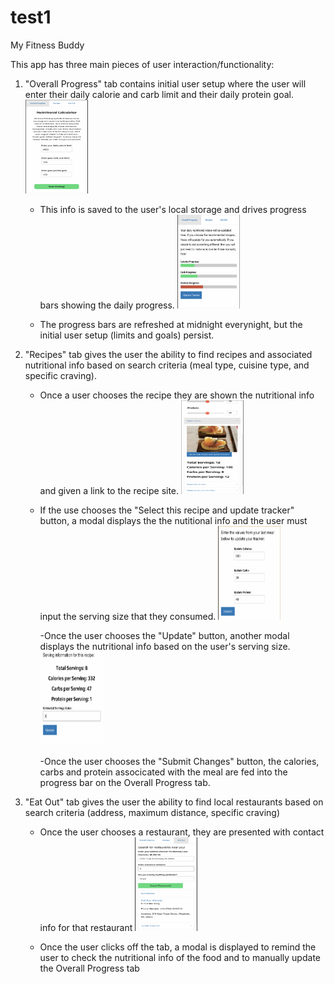 # test1

My Fitness Buddy

This app has three main pieces of user interaction/functionality:

   1) "Overall Progress" tab contains initial user setup where the user will enter their daily calorie and carb limit and their daily protein goal.
            <img width="100" height="150" src="overall_prog_state_1.png" alt="Overall Progress tab in state 1">
            
        - This info is saved to the user's local storage and drives progress bars showing the daily progress.
            <img width="100" height="150" src="overall_prog_state_2.png" alt="Overall Progress tab in state 2/ Progress bar">
            
        - The progress bars are refreshed at midnight everynight, but the initial user setup (limits and goals) persist.

   2) "Recipes" tab gives the user the ability to find recipes and associated nutritional info based on search criteria (meal type, cuisine type, and specific              craving).
        - Once a user chooses the recipe they are shown the nutritional info and given a link to the recipe site.
             <img width="100" height="150" src="recipe_ex.png" alt="Recipe Tab showing recipe">
        
        - If the use chooses the "Select this recipe and update tracker" button, a modal displays the the nutitional info and the user must input the serving size that they consumed.
             <img width="100" height="150" src="manual_update.png" alt="User Input for serving size on Recipe tab">
             
            -Once the user chooses the "Update" button, another modal displays the nutritional info based on the user's serving size.
            <img width="100" height="150" src="recipe_serving_size.png" alt="Confirm Screen for update to progress bar fro Recipe Tab">
            
            -Once the user chooses the "Submit Changes" button, the calories, carbs and protein associcated with the meal are fed into the progress bar on the                    Overall Progress tab.
    
   3) "Eat Out" tab gives the user the ability to find local restaurants based on search criteria (address, maximum distance, specific craving)
        - Once the user chooses a restaurant, they are presented with contact info for that restaurant
            <img width="100" height="150" src="eat_out_ex.png" alt="Eat Out tab">
        
        - Once the user clicks off the tab, a modal is displayed to remind the user to check the nutritional info of the food and to manually update the Overall Progress tab

